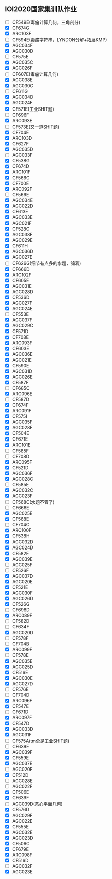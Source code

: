 ## IOI2020国家集训队作业

- [ ] CF549E(毒瘤计算几何，三角剖分)
- [x] CF674G
- [x] ARC103F
- [ ] CF594E(毒瘤字符串，LYNDON分解+拓展KMP)
- [x] AGC034F
- [x] AGC030D
- [ ] CF575E
- [x] AGC035C
- [x] AGC026F
- [ ] CF607E(毒瘤计算几何)
- [x] AGC038E
- [x] AGC030C
- [ ] CF611G
- [x] AGC034D
- [x] AGC024F
- [x] CF571E(工业SHIT题)
- [ ] CF696F
- [x] ARC093E
- [ ] CF573E(又一道SHIT题)
- [x] CF704E
- [x] ARC103D
- [x] CF627F
- [x] AGC035D
- [ ] AGC033F
- [x] CF538G
- [x] CF674D
- [x] ARC101F
- [x] CF566C
- [x] CF700E
- [x] ARC092F
- [ ] CF566E
- [x] AGC034E
- [x] AGC022D
- [x] CF613E
- [x] AGC033E
- [x] AGC021F
- [x] CF528C
- [x] AGC038F
- [x] AGC029E
- [x] CF611H
- [x] AGC036D
- [x] AGC027E
- [ ] CF626G(细节有点多的水题，鸽着)
- [x] CF666D
- [x] ARC102F
- [x] CF605E
- [x] AGC031E
- [x] AGC028D
- [x] CF536D
- [x] AGC027F
- [x] AGC024E
- [ ] CF553E
- [x] AGC037F
- [x] AGC029C
- [x] CF571D
- [x] CF708E
- [x] ARC093F
- [x] CF603E
- [x] AGC036E
- [x] AGC021E
- [x] CF590E
- [x] AGC031D
- [x] AGC026E
- [x] CF587F
- [ ] CF685C
- [x] ARC096E
- [ ] CF587D
- [x] CF674F
- [x] ARC091F
- [x] CF575I
- [x] AGC035F
- [x] AGC028F
- [x] CF504E
- [x] CF671E
- [x] ARC101E
- [ ] CF585F
- [ ] CF708D
- [x] ARC095F
- [x] CF521D
- [x] AGC036F
- [x] AGC028C
- [ ] CF585E
- [x] AGC032C
- [x] AGC023F
- [ ] CF568C(水题不管了)
- [ ] CF666E
- [x] AGC025E
- [x] CF568E
- [ ] CF704C
- [x] ARC100F
- [x] CF538H
- [x] AGC032D
- [x] AGC024D
- [x] CF582E
- [x] AGC039E
- [ ] AGC025F
- [ ] CF526F
- [x] AGC037D
- [x] AGC020E
- [x] CF521E
- [x] AGC030F
- [x] AGC026D
- [x] CF526G
- [ ] CF698D
- [x] ARC089F
- [ ] CF582D
- [ ] CF634F
- [x] AGC020D
- [ ] CF578F
- [ ] CF704B
- [x] ARC099F
- [ ] CF578E
- [x] AGC035E
- [x] AGC025D
- [x] CF516E
- [x] AGC030E
- [x] AGC027D
- [ ] CF576E
- [ ] CF704D
- [x] ARC096F
- [x] CF547E
- [ ] CF671D
- [x] ARC097F
- [x] CF547D
- [x] AGC033D
- [x] AGC031F
- [ ] CF575A(tm全是工业SHIT题)
- [ ] CF639E
- [x] AGC039F
- [x] CF559E
- [x] AGC037E
- [ ] AGC020F
- [x] CF512D
- [ ] AGC028E
- [ ] AGC022F
- [x] CF506E
- [x] CF639F
- [ ] AGC039D(恶心平面几何)
- [x] CF576D
- [x] AGC029F
- [x] AGC022E
- [x] CF555E
- [x] AGC032E
- [x] AGC023D
- [x] CF506C
- [x] CF679E
- [x] ARC098F
- [x] CF516D
- [ ] AGC032F
- [x] AGC023E
